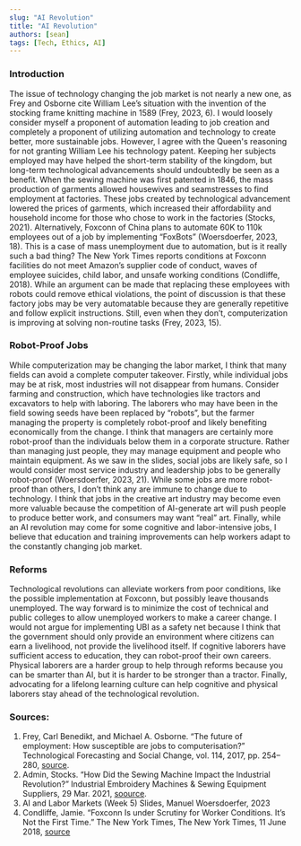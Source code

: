 ```yaml
---
slug: "AI Revolution"
title: "AI Revolution"
authors: [sean]
tags: [Tech, Ethics, AI] 
---
```




### Introduction

The issue of technology changing the job market is not nearly a new one, as Frey and Osborne cite William Lee’s situation with the invention of the stocking frame knitting machine in 1589 (Frey, 2023, 6). I would loosely consider myself a proponent of automation leading to job creation and completely a proponent of utilizing automation and technology to create better, more sustainable jobs. However, I agree with the Queen's reasoning for not granting William Lee his technology patent. Keeping her subjects employed may have helped the short-term stability of the kingdom, but long-term technological advancements should undoubtedly be seen as a benefit. When the sewing machine was first patented in 1846, the mass production of garments allowed housewives and seamstresses to find employment at factories. These jobs created by technological advancement lowered the prices of garments, which increased their affordability and household income for those who chose to work in the factories (Stocks, 2021). Alternatively, Foxconn of China plans to automate 60K to 110k employees out of a job by implementing “FoxBots” (Woersdoerfer, 2023, 18). This is a case of mass unemployment due to automation, but is it really such a bad thing? The New York Times reports conditions at Foxconn facilities do not meet Amazon’s supplier code of conduct, waves of employee suicides, child labor, and unsafe working conditions  (Condliffe, 2018). While an argument can be made that replacing these employees with robots could remove ethical violations, the point of discussion is that these factory jobs may be very automatable because they are generally repetitive and follow explicit instructions. Still, even when they don’t, computerization is improving at solving non-routine tasks (Frey, 2023, 15). 

### Robot-Proof Jobs

While computerization may be changing the labor market, I think that many fields can avoid a complete computer takeover. Firstly, while individual jobs may be at risk, most industries will not disappear from humans. Consider farming and construction, which have technologies like tractors and excavators to help with laboring. The laborers who may have been in the field sowing seeds have been replaced by “robots”, but the farmer managing the property is completely robot-proof and likely benefiting economically from the change. I think that managers are certainly more robot-proof than the individuals below them in a corporate structure. Rather than managing just people, they may manage equipment and people who maintain equipment. As we saw in the slides, social jobs are likely safe, so I would consider most service industry and leadership jobs to be generally robot-proof (Woersdoerfer, 2023, 21). While some jobs are more robot-proof than others, I don’t think any are immune to change due to technology. I think that jobs in the creative art industry may become even more valuable because the competition of AI-generate art will push people to produce better work, and consumers may want “real” art. Finally, while an AI revolution may come for some cognitive and labor-intensive jobs, I believe that education and training improvements can help workers adapt to the constantly changing job market.

### Reforms

Technological revolutions can alleviate workers from poor conditions, like the possible implementation at Foxconn, but possibly leave thousands unemployed. The way forward is to minimize the cost of technical and public colleges to allow unemployed workers to make a career change. I would not argue for implementing UBI as a safety net because I think that the government should only provide an environment where citizens can earn a livelihood, not provide the livelihood itself. If cognitive laborers have sufficient access to education, they can robot-proof their own careers. Physical laborers are a harder group to help through reforms because you can be smarter than AI, but it is harder to be stronger than a tractor. Finally, advocating for a lifelong learning culture can help cognitive and physical laborers stay ahead of the technological revolution.


### Sources: 

1. Frey, Carl Benedikt, and Michael A. Osborne. “The future of employment: How susceptible are jobs to computerisation?” Technological Forecasting and Social Change, vol. 114, 2017, pp. 254–280, [source](https://www.sciencedirect.com/science/article/abs/pii/S0040162516302244?via%3Dihub). 
2. Admin, Stocks. “How Did the Sewing Machine Impact the Industrial Revolution?” Industrial Embroidery Machines & Sewing Equipment Suppliers, 29 Mar. 2021, [soource](https://www.stocks.co.uk/blog/how-did-sewing-machine-impact-industrial-revolution.html). 
3. AI and Labor Markets (Week 5) Slides, Manuel Woersdoerfer, 2023
4. Condliffe, Jamie. “Foxconn Is under Scrutiny for Worker Conditions. It’s Not the First Time.” The New York Times, The New York Times, 11 June 2018, [source](https://www.nytimes.com/2018/06/11/business/dealbook/foxconn-worker-conditions.html) 